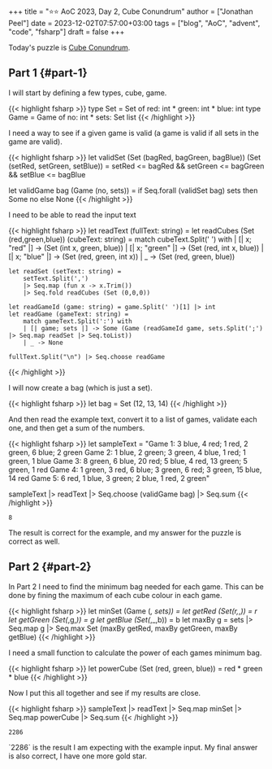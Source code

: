 +++
title = "&#x2B50;&#x2B50; AoC 2023, Day 2, Cube Conundrum"
author = ["Jonathan Peel"]
date = 2023-12-02T07:57:00+03:00
tags = ["blog", "AoC", "advent", "code", "fsharp"]
draft = false
+++

Today's puzzle is [Cube Conundrum](https://adventofcode.com/2023/day/2).


## Part 1 {#part-1}

I will start by defining a few types, cube, game.

{{< highlight fsharp >}}
type Set = Set of red: int * green: int *  blue: int
type Game = Game of no: int * sets: Set list
{{< /highlight >}}

I need a way to see if a given game is valid (a game is valid if all sets in the game are valid).

{{< highlight fsharp >}}
let validSet (Set (bagRed, bagGreen, bagBlue)) (Set (setRed, setGreen, setBlue)) =
    setRed <= bagRed && setGreen <= bagGreen && setBlue <= bagBlue

let validGame bag (Game (no, sets)) =
    if Seq.forall (validSet bag) sets then Some no else None
{{< /highlight >}}

I need to be able to read the input text

{{< highlight fsharp >}}
let readText (fullText: string) =
    let readCubes (Set (red,green,blue)) (cubeText: string) =
        match cubeText.Split(' ') with
        | [| x; "red" |] -> (Set (int x, green, blue))
        | [| x; "green" |] -> (Set (red, int x, blue))
        | [| x; "blue" |] -> (Set (red, green, int x))
        | _ -> (Set (red, green, blue))

    let readSet (setText: string) =
        setText.Split(',')
        |> Seq.map (fun x -> x.Trim())
        |> Seq.fold readCubes (Set (0,0,0))

    let readGameId (game: string) = game.Split(' ')[1] |> int
    let readGame (gameText: string) =
        match gameText.Split(':') with
        | [| game; sets |] -> Some (Game (readGameId game, sets.Split(';') |> Seq.map readSet |> Seq.toList))
        | _ -> None

    fullText.Split("\n") |> Seq.choose readGame
{{< /highlight >}}

I will now create a bag (which is just a set).

{{< highlight fsharp >}}
let bag = Set (12, 13, 14)
{{< /highlight >}}

And then read the example text, convert it to a list of games, validate each one, and then get a sum of the numbers.

{{< highlight fsharp >}}
let sampleText =
    "Game 1: 3 blue, 4 red; 1 red, 2 green, 6 blue; 2 green
Game 2: 1 blue, 2 green; 3 green, 4 blue, 1 red; 1 green, 1 blue
Game 3: 8 green, 6 blue, 20 red; 5 blue, 4 red, 13 green; 5 green, 1 red
Game 4: 1 green, 3 red, 6 blue; 3 green, 6 red; 3 green, 15 blue, 14 red
Game 5: 6 red, 1 blue, 3 green; 2 blue, 1 red, 2 green"

sampleText
|> readText
|> Seq.choose (validGame bag)
|> Seq.sum
{{< /highlight >}}

```text
8
```

The result is correct for the example, and my answer for the puzzle is correct as well.


## Part 2 {#part-2}

In Part 2 I need to find the minimum bag needed for each game.
This can be done by fining the maximum of each cube colour in each game.

{{< highlight fsharp >}}
let minSet (Game (_, sets)) =
     let getRed (Set(r,_,_)) = r
     let getGreen (Set(_,g,_)) = g
     let getBlue (Set(_,_,b)) = b
     let maxBy g = sets |> Seq.map g |> Seq.max
     Set (maxBy getRed, maxBy getGreen, maxBy getBlue)
{{< /highlight >}}

I need a small function to calculate the power of each games minimum bag.

{{< highlight fsharp >}}
let powerCube (Set (red, green, blue)) = red * green * blue
{{< /highlight >}}

Now I put this all together and see if my results are close.

{{< highlight fsharp >}}
sampleText
|> readText
|> Seq.map minSet
|> Seq.map powerCube
|> Seq.sum
{{< /highlight >}}

```text
2286
```

\`2286\` is the result I am expecting with the example input.
My final answer is also correct, I have one more gold star.

